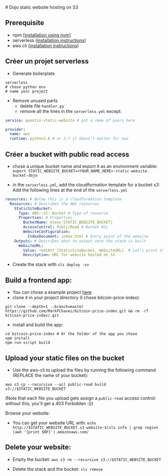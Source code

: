 # Dojo static website hosting on S3

## Prerequisite

 - npm [[installation using nvm](https://github.com/nvm-sh/nvm#installation-and-update)]
 - serverless ([installation instructions](https://serverless.com/framework/docs/getting-started/))
 - aws cli ([installation instructions](https://docs.aws.amazon.com/fr_fr/cli/latest/userguide/cli-chap-install.html))


 ## Créer un projet serverless

 - Generate boilerplate

 ```
 serverless
 # chose python env
 # name your project
 ```

- Remove unused parts
    - delete file `handler.py`
    - remove all the lines in the `serverless.yml` except:

```yml
service: quentin-static-website # put a name of yours here

provider:
  name: aws
  runtime: python3.6 # or 2.7 it doesn't matter for now
```

 ## Créer a bucket with public read access

- chose a unique bucket name and export it as an environment variable:
`export STATIC_WEBSITE_BUCKET=<YOUR_NAME_HERE>-static-website-bucket-dojo`

 - in the `serverless.yml`, add the cloudformation template for a bucket s3:
Add the following lines at the end of the `serverless.yml`

```yml
resources: # Below this is a cloudformation template
  Resources: # Describes the AWS resources
    StaticSiteBucket:
      Type: AWS::S3::Bucket # Type of resource
      Properties: # Properties
        BucketName: ${env:STATIC_WEBSITE_BUCKET}
        AccessControl: PublicRead # Bucket ACL
        WebsiteConfiguration:
          IndexDocument: index.html # Entry point of the website
    Outputs: # Describes what to output once the stack is built
      WebsiteURL:
        Value: !GetAtt [StaticSiteBucket, WebsiteURL]  # Let's print the website url
        Description: URL for website hosted on S3
```

- Create the stack with `sls deploy -vv`


## Build a frontend app:

 - You can chose a example project [here](https://reactjs.org/community/examples.html)
 - clone it in your project directory (I chose bitcoin-price-index):

 `git clone --depth=1 --branch=master https://github.com/MarkFChavez/bitcoin-price-index.git && rm -rf bitcoin-price-index/.git`

 - install and build the app:

 ```shell
 cd bitcoin-price-index # Or the folder of the app you chose
 npm install
 npm run-script build
 ```


## Upload your static files on the bucket

- Use the aws-cli to upload the files by running the following command (REPLACE the name of your bucket):

 `aws s3 cp --recursive --acl public-read build s3://$STATIC_WEBSITE_BUCKET`

 (Note that each file you upload gets assign a `public-read` access control: without this, you'll get a 403 Forbidden :())


Browse your website:
- You can get your website URL with:
`echo http://$STATIC_WEBSITE_BUCKET.s3-website-$(sls info | grep region |awk '{print $NF}').amazonaws.com/ `

 ## Delete your website:

- Empty the bucket:
 `aws s3 rm --recursive s3://$STATIC_WEBSITE_BUCKET`

- Delete the stack and the bucket:
 `sls remove`
